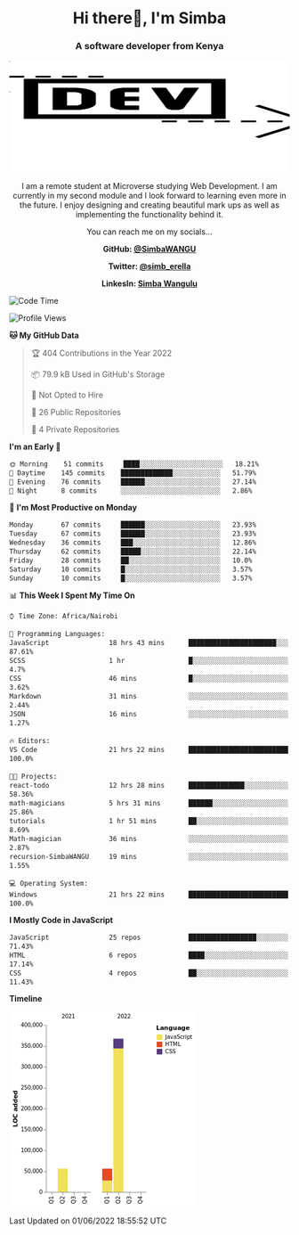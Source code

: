 
<h1 align="center"> Hi there👋, I'm Simba</h1>
<h3 align="center">A software developer from Kenya</h3>

<img src="/arrow-svgrepo-com.svg" margin="auto" width="100%" height="200px">


<p align="center">I am a remote student at Microverse studying Web Development. I am currently in my second module and I look forward to learning even more in the future. I enjoy designing and creating beautiful mark ups as well as implementing the functionality behind it.</p>

<p align="center">You can reach me on my socials... </p>

<div align="center">

__<p>  GitHub: [@SimbaWANGU](https://github.com/SimbaWANGU)__  </p>
__<p> Twitter: [@simb_erella](https://twitter.com/simb_erella)__ </p>
__<p> LinkesIn: [Simba Wangulu](https://www.linkedin.com/in/simba-wangulu/)__ </p>

</div>

<!--START_SECTION:waka-->
![Code Time](http://img.shields.io/badge/Code%20Time-67%20hrs%204%20mins-blue)

![Profile Views](http://img.shields.io/badge/Profile%20Views-0-blue)

**🐱 My GitHub Data** 

> 🏆 404 Contributions in the Year 2022
 > 
> 📦 79.9 kB Used in GitHub's Storage 
 > 
> 🚫 Not Opted to Hire
 > 
> 📜 26 Public Repositories 
 > 
> 🔑 4 Private Repositories  
 > 
**I'm an Early 🐤** 

```text
🌞 Morning    51 commits     ████░░░░░░░░░░░░░░░░░░░░░   18.21% 
🌆 Daytime    145 commits    █████████████░░░░░░░░░░░░   51.79% 
🌃 Evening    76 commits     ██████░░░░░░░░░░░░░░░░░░░   27.14% 
🌙 Night      8 commits      ░░░░░░░░░░░░░░░░░░░░░░░░░   2.86%

```
📅 **I'm Most Productive on Monday** 

```text
Monday       67 commits     ██████░░░░░░░░░░░░░░░░░░░   23.93% 
Tuesday      67 commits     ██████░░░░░░░░░░░░░░░░░░░   23.93% 
Wednesday    36 commits     ███░░░░░░░░░░░░░░░░░░░░░░   12.86% 
Thursday     62 commits     █████░░░░░░░░░░░░░░░░░░░░   22.14% 
Friday       28 commits     ██░░░░░░░░░░░░░░░░░░░░░░░   10.0% 
Saturday     10 commits     █░░░░░░░░░░░░░░░░░░░░░░░░   3.57% 
Sunday       10 commits     █░░░░░░░░░░░░░░░░░░░░░░░░   3.57%

```


📊 **This Week I Spent My Time On** 

```text
⌚︎ Time Zone: Africa/Nairobi

💬 Programming Languages: 
JavaScript               18 hrs 43 mins      ██████████████████████░░░   87.61% 
SCSS                     1 hr                █░░░░░░░░░░░░░░░░░░░░░░░░   4.7% 
CSS                      46 mins             █░░░░░░░░░░░░░░░░░░░░░░░░   3.62% 
Markdown                 31 mins             ░░░░░░░░░░░░░░░░░░░░░░░░░   2.44% 
JSON                     16 mins             ░░░░░░░░░░░░░░░░░░░░░░░░░   1.27%

🔥 Editors: 
VS Code                  21 hrs 22 mins      █████████████████████████   100.0%

🐱‍💻 Projects: 
react-todo               12 hrs 28 mins      ██████████████░░░░░░░░░░░   58.36% 
math-magicians           5 hrs 31 mins       ██████░░░░░░░░░░░░░░░░░░░   25.86% 
tutorials                1 hr 51 mins        ██░░░░░░░░░░░░░░░░░░░░░░░   8.69% 
Math-magician            36 mins             ░░░░░░░░░░░░░░░░░░░░░░░░░   2.87% 
recursion-SimbaWANGU     19 mins             ░░░░░░░░░░░░░░░░░░░░░░░░░   1.55%

💻 Operating System: 
Windows                  21 hrs 22 mins      █████████████████████████   100.0%

```

**I Mostly Code in JavaScript** 

```text
JavaScript               25 repos            █████████████████░░░░░░░░   71.43% 
HTML                     6 repos             ████░░░░░░░░░░░░░░░░░░░░░   17.14% 
CSS                      4 repos             ██░░░░░░░░░░░░░░░░░░░░░░░   11.43%

```


**Timeline**

![Chart not found](https://raw.githubusercontent.com/SimbaWANGU/SimbaWANGU/main/charts/bar_graph.png) 


 Last Updated on 01/06/2022 18:55:52 UTC
<!--END_SECTION:waka-->

<!--
**SimbaWANGU/SimbaWANGU** is a ✨ _special_ ✨ repository because its `README.md` (this file) appears on your GitHub profile.

Here are some ideas to get you started:

- 🔭 I’m currently working on ...
- 🌱 I’m currently learning ...
- 👯 I’m looking to collaborate on ...
- 🤔 I’m looking for help with ...
- 💬 Ask me about ...
- 📫 How to reach me: ...
- 😄 Pronouns: ...
- ⚡ Fun fact: ...
-->
